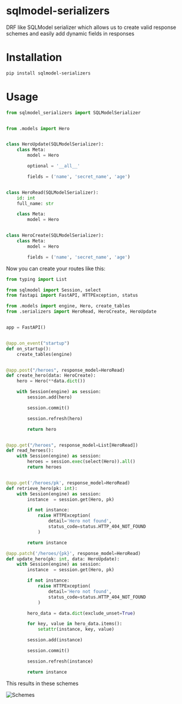 # sqlmodel-serializers

DRF like SQLModel serializer which allows us to create valid response schemes and easily add dynamic fields in responses


# Installation

```bash
pip install sqlmodel-serializers
```


# Usage


```python
from sqlmodel_serializers import SQLModelSerializer


from .models import Hero


class HeroUpdate(SQLModelSerializer):
    class Meta:
        model = Hero

        optional = '__all__'

        fields = ('name', 'secret_name', 'age')


class HeroRead(SQLModelSerializer):
    id: int
    full_name: str

    class Meta:
        model = Hero


class HeroCreate(SQLModelSerializer):
    class Meta:
        model = Hero

        fields = ('name', 'secret_name', 'age')
```

Now you can create your routes like this:


```python
from typing import List

from sqlmodel import Session, select
from fastapi import FastAPI, HTTPException, status

from .models import engine, Hero, create_tables
from .serializers import HeroRead, HeroCreate, HeroUpdate


app = FastAPI()


@app.on_event("startup")
def on_startup():
    create_tables(engine)


@app.post("/heroes", response_model=HeroRead)
def create_hero(data: HeroCreate):
    hero = Hero(**data.dict())

    with Session(engine) as session:
        session.add(hero)

        session.commit()

        session.refresh(hero)

        return hero


@app.get("/heroes", response_model=List[HeroRead])
def read_heroes():
    with Session(engine) as session:
        heroes = session.exec(select(Hero)).all()
        return heroes


@app.get('/heroes/pk', response_model=HeroRead)
def retrieve_hero(pk: int):
    with Session(engine) as session:
        instance  = session.get(Hero, pk)

        if not instance:
            raise HTTPException(
                detail='Hero not found',
                status_code=status.HTTP_404_NOT_FOUND
            )

        return instance

@app.patch('/heroes/{pk}', response_model=HeroRead)
def update_hero(pk: int, data: HeroUpdate):
    with Session(engine) as session:
        instance  = session.get(Hero, pk)

        if not instance:
            raise HTTPException(
                detail='Hero not found',
                status_code=status.HTTP_404_NOT_FOUND
            )

        hero_data = data.dict(exclude_unset=True)

        for key, value in hero_data.items():
            setattr(instance, key, value)

        session.add(instance)

        session.commit()

        session.refresh(instance)

        return instance

```

This results in these schemes

![Schemes](https://notabug.org/kapustlo/sqlmodel-serializers/raw/master/images/schemes.webp?raw=true "Schemes")
